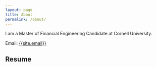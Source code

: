 ```yaml
---
layout: page
title: About
permalink: /about/
---
```

<p>
I am a Master of Financial Engineering Candidate at Cornell University. 
</p>

Email: <a href="mailto:{{site.email}}?Subject=From Blog Site:">{{site.email}}</a>

## Resume
<object data="C:\Users\yj953\Downloads\Yoon.SungMin.2204.pdf" width="100%" height="1000" type='application/pdf'/>
<div class="pdf-container">
<iframe src="https://drive.google.com/file/d/1VkIwQ8oRZsQdgW5vZuAwxiY0AOeHizPs/view?usp=sharing" width="100%" height="900"></iframe>
</div>
